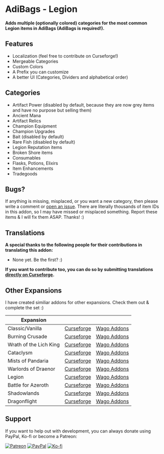# AdiBags - Legion

**Adds multiple (optionally colored) categories for the most common Legion items in AdiBags (AdiBags is required!).**

## Features

- Localization (feel free to contribute on Curseforge!)
- Mergeable Categories
- Custom Colors
- A Prefix you can customize
- A better UI (Categories, Dividers and alphabetical order)

## Categories

- Artifact Power (disabled by default, because they are now grey items and have no purpose but selling them)
- Ancient Mana
- Artifact Relics
- Champion Equipment
- Champion Upgrades
- Bait (disabled by default)
- Rare Fish (disabled by default)
- Legion Reputation items
- Broken Shore items
- Consumables
- Flasks, Potions, Elixirs
- Item Enhancements
- Tradegoods

## Bugs?

If anything is missing, misplaced, or you want a new category, then please write a comment or [open an issue](https://github.com/Zottelchens-WoW-Addons/AdiBags-Legion/issues). There are literally thousands of item IDs in this addon, so I may have missed or misplaced something. Report these items & I will fix them ASAP. Thanks! :)

## Translations

**A special thanks to the following people for their contributions in translating this addon:**

- None yet. Be the first? :)

**If you want to contribute too, you can do so by submitting translations [directly on Curseforge](https://legacy.curseforge.com/wow/addons/adibags-legion/localization).**

## Other Expansions

I have created similiar addons for other expansions. Check them out & complete the set :)

| Expansion              |                                                                                |                                                                          |
| ---------------------- | ------------------------------------------------------------------------------ | ------------------------------------------------------------------------ |
| Classic/Vanilla        | [Curseforge](https://www.curseforge.com/wow/addons/adibags-vanilla)            | [Wago Addons](https://addons.wago.io/addons/adibags-vanilla)             |
| Burning Crusade        | [Curseforge](https://www.curseforge.com/wow/addons/adibags-burningcrusade)     | [Wago Addons](https://addons.wago.io/addons/adibags-burningcrusade)      |
| Wrath of the Lich King | [Curseforge](https://www.curseforge.com/wow/addons/adibags-wrathofthelichking) | [Wago Addons](https://addons.wago.io/addons/adibags-wrathofthelichking)  |
| Cataclysm              | [Curseforge](https://www.curseforge.com/wow/addons/adibags-cataclysm)          | [Wago Addons](https://addons.wago.io/addons/adibags-cataclysm)           |
| Mists of Pandaria      | [Curseforge](https://www.curseforge.com/wow/addons/adibags-mistsofpandaria)    | [Wago Addons](https://addons.wago.io/addons/adibags-mistsofpandaria)     |
| Warlords of Draenor    | [Curseforge](https://www.curseforge.com/wow/addons/adibags-warlordsofdraenor)  | [Wago Addons](https://addons.wago.io/addons/adibags-warlordsofdraenor)   |
| Legion                 | [Curseforge](https://www.curseforge.com/wow/addons/adibags-legion)             | [Wago Addons](https://addons.wago.io/addons/adibags-legion)              |
| Battle for Azeroth     | [Curseforge](https://www.curseforge.com/wow/addons/adibags-battleforazeroth)   | [Wago Addons](https://addons.wago.io/addons/adibags-battleforazeroth)    |
| Shadowlands            | [Curseforge](https://www.curseforge.com/wow/addons/adibags-shadowlands)        | [Wago Addons](https://addons.wago.io/addons/adibags-shadowlands-filters) |
| Dragonflight           | [Curseforge](https://www.curseforge.com/wow/addons/adibags-dragonflight)       | [Wago Addons](https://addons.wago.io/addons/adibags-dragonflight)        |

<!--CURSEFORGE ONLY-->
<!--
 - [Classic/Vanilla](https://www.curseforge.com/wow/addons/adibags-vanilla)
 - [Burning Crusade](https://www.curseforge.com/wow/addons/adibags-burningcrusade)
 - [Wrath of the Lich King](https://www.curseforge.com/wow/addons/adibags-wrathofthelichking)
 - [Cataclysm](https://www.curseforge.com/wow/addons/adibags-cataclysm)
 - [Mists of Pandaria](https://www.curseforge.com/wow/addons/adibags-mistsofpandaria)
 - [Warlords of Draenor](https://www.curseforge.com/wow/addons/adibags-warlordsofdraenor)
 - [Legion](https://www.curseforge.com/wow/addons/adibags-legion)
 - [Battle for Azeroth](https://www.curseforge.com/wow/addons/adibags-battleforazeroth)
 - [Shadowlands](https://www.curseforge.com/wow/addons/adibags-shadowlands)
 - [Dragonflight](https://www.curseforge.com/wow/addons/adibags-dragonflight)
-->

<!--WAGO ONLY -->
<!--
 - [Classic/Vanilla](https://addons.wago.io/addons/adibags-vanilla)
 - [Burning Crusade](https://addons.wago.io/addons/adibags-burningcrusade)
 - [Wrath of the Lich King](https://addons.wago.io/addons/adibags-wrathofthelichking)
 - [Cataclysm](https://addons.wago.io/addons/adibags-cataclysm)
 - [Mists of Pandaria](https://addons.wago.io/addons/adibags-mistsofpandaria)
 - [Warlords of Draenor](https://addons.wago.io/addons/adibags-warlordsofdraenor)
 - [Legion](https://addons.wago.io/addons/adibags-legion)
 - [Battle for Azeroth](https://addons.wago.io/addons/adibags-battleforazeroth)
 - [Shadowlands](https://addons.wago.io/addons/adibags-shadowlands-filters)
 - [Dragonflight](https://addons.wago.io/addons/adibags-dragonflight)
-->

## Support

If you want to help out with development, you can always donate using PayPal, Ko-fi or become a Patreon:

[![Patreon](https://shields.io/badge/patreon-support_development-red?logo=patreon&style=for-the-badge)](https://patreon.com/zottelchen) [![PayPal](https://shields.io/badge/paypal-donate-blue?logo=paypal&style=for-the-badge)](https://paypal.me/JuliusHepp) [![Ko-fi](https://shields.io/badge/ko--fi-Buy_me_a_coffee-ff5f5f?logo=ko-fi&style=for-the-badge)](https://ko-fi.com/zottelchen)
